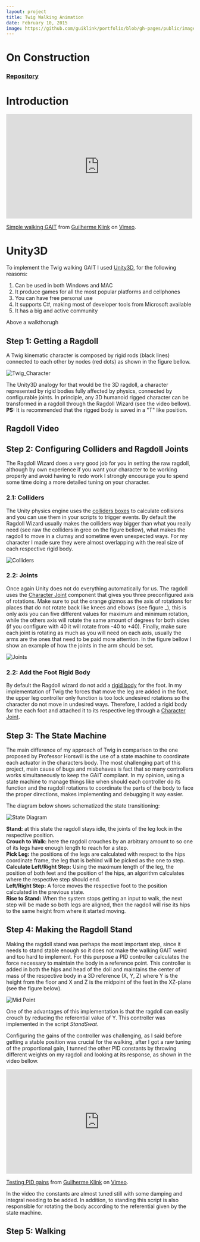 ```yaml
---
layout: project
title: Twig Walking Animation
date: February 10, 2015
image: https://github.com/guiklink/portfolio/blob/gh-pages/public/images/twig/Twig_logo.png?raw=true
---
```


# On Construction

### [Repository](https://github.com/guiklink/Unity3d_Twig)

# Introduction

<iframe src="https://player.vimeo.com/video/137813432" width="500" height="281" frameborder="0" webkitallowfullscreen mozallowfullscreen allowfullscreen></iframe> <p><a href="https://vimeo.com/137813432">Simple walking GAIT</a> from <a href="https://vimeo.com/user43396191">Guilherme Klink</a> on <a href="https://vimeo.com">Vimeo</a>.</p>

# Unity3D
To implement the Twig walking GAIT I used [Unity3D](http://unity3d.com/5?gclid=CNngyI300scCFYI7gQodzBYMlQ), for the following reasons:

1. Can be used in both Windows and MAC
2. It produce games for all the most popular platforms and cellphones
3. You can have free personal use
4. It supports C#, making most of developer tools from Microsoft available
5. It has a big and active community

Above a walkthorugh

## Step 1: Getting a Ragdoll
A Twig kinematic character is composed by rigid rods (black lines) connected to each other by nodes (red dots) as shown in the figure bellow.

![Twig_Character](https://github.com/guiklink/portfolio/blob/gh-pages/public/images/twig/Twig%20doll.png?raw=true)

The Unity3D analogy for that would be the 3D ragdoll, a  character represented by rigid bodies fully affected by physics, connected by configurable joints. In principle, any 3D humanoid rigged character can be transformed in a ragdoll through the Ragdoll Wizard (see the video bellow). 
**PS:** It is recommended that the rigged body is saved in a "T" like position. 

## Ragdoll Video

## Step 2: Configuring Colliders and Ragdoll Joints
The Ragdoll Wizard does a very good job for you in setting the raw ragdoll, although by own experience if you want your character to be working properly and avoid having to redo work I strongly encourage you to spend some time doing a more detailed tuning on your character. 

### 2.1: Colliders
The Unity physics engine uses the [colliders boxes](http://docs.unity3d.com/Manual/class-BoxCollider.html) to calculate collisions and you can use them in your scripts to trigger events. By default the Ragdoll Wizard usually makes the colliders way bigger than what you really need (see raw the colliders in gree on the figure bellow), what makes the ragdoll to move in a clumsy and sometime even unexpected ways. For my character I made sure they were almost overlapping with  the real size of each respective rigid body. 

![Colliders](https://github.com/guiklink/portfolio/blob/gh-pages/public/images/twig/colliders.png?raw=true)

### 2.2: Joints
Once again Unity does not do everything automatically for us. The ragdoll uses the [Character Joint](http://docs.unity3d.com/Manual/class-CharacterJoint.html) component that gives you three preconfigured axis of rotations. Make sure to put the orange gizmos as the axis of rotations for places that do not rotate back like knees and elbows (see figure _), this is only axis you can five different values for maximum and minimum rotation, while the others axis will rotate the same amount of degrees for both sides (if you configure with 40 it will rotate from -40 to +40). Finally, make sure each joint is rotating as much as you will need on each axis, usually the arms are the ones that need to be paid more attention. In the figure bellow I show an example of how the joints in the arm should be set.

![Joints](https://github.com/guiklink/portfolio/blob/gh-pages/public/images/twig/JointsConfig.png?raw=true)

### 2.2: Add the Foot Rigid Body
By default the Ragdoll wizard do not add a [rigid body](http://docs.unity3d.com/Manual/class-Rigidbody.html) for the foot. In my implementation of Twig the forces that move the leg are added in the foot, the upper leg controller only function is too lock undesired rotations so the character do not move in undesired ways. Therefore, I added a rigid body for the each foot and attached it to its respective leg through a [Character Joint](http://docs.unity3d.com/Manual/class-CharacterJoint.html). 

## Step 3: The State Machine
The main difference of my approach of Twig in comparison to the one proposed by Professor Horswill is the use of a state machine to coordinate each actuator in the characters body. The most challenging part of this project, main cause of bugs and misbehaves is fact that so many controllers works simultaneously to keep the GAIT compliant. In my opinion, using a state machine to manage things like when should each controller do its function and the ragdoll rotations to coordinate the parts of the body to face the proper directions, makes implementing and debugging it way easier. 

The diagram below shows schematized the state transitioning:

![State Diagram](https://github.com/guiklink/portfolio/blob/gh-pages/public/images/twig/statemachinediagram.png?raw=true)

**Stand:** at this state the ragdoll stays idle, the joints of the leg lock in the respective position.  
**Crouch to Walk:** here the ragdoll crouches by an arbitrary amount to so one of its legs have enough length to reach for a step.   
**Pick Leg:** the positions of the legs are calculated with respect to the hips coordinate frame, the leg that is behind will be picked as the one to step.   
**Calculate Left/Right Step:** Using the maximum length of the leg, the position of both feet and the position of the hips, an algorithm calculates where the respective step should end.   
**Left/Right Step:** A force moves the respective foot to the position calculated in the previous state.   
**Rise to Stand:** When the system stops getting an input to walk, the next step will be made so both legs are aligned, then the ragdoll will rise its hips to the same height from where it started moving.   

## Step 4: Making the Ragdoll Stand
Making the ragdoll stand was perhaps the most important step, since it needs to stand stable enough so it does not make the walking GAIT weird and too hard to implement. For this purpose a PID controller calculates the force necessary to maintain the body in a reference point. This controller is added in both the hips and head of the doll and maintains the center of mass of the respective body in a 3D reference (X, Y, Z) where Y is the height from the floor and X and Z is the midpoint of the feet in the XZ-plane (see the figure below).

![Mid Point]()

One of the advantages of this implementation is that the ragdoll can easily crouch by reducing the referential value of Y. This controller was implemented in the script *StandSwat*.  
 
Configuring the gains of the controller was challenging, as I said before getting a stable position was crucial for the walking, after I got a raw tuning of the proportional gain, I tunned the other PID constants by throwing different weights on my ragdoll and looking at its response, as shown in the video bellow.

<iframe src="https://player.vimeo.com/video/137815980" width="500" height="281" frameborder="0" webkitallowfullscreen mozallowfullscreen allowfullscreen></iframe> <p><a href="https://vimeo.com/137815980">Testing PID gains</a> from <a href="https://vimeo.com/user43396191">Guilherme Klink</a> on <a href="https://vimeo.com">Vimeo</a>.</p>
 
In the video the constants are almost tuned still with some damping and integral needing to be added. In addition, to standing this script is also responsible for rotating the body according to the referential given by the state machine.

## Step 5: Walking
